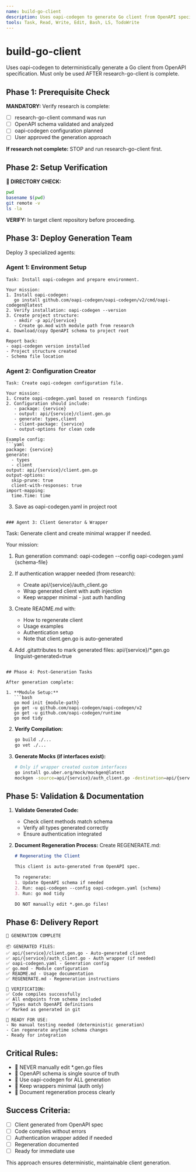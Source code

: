 ```yaml
---
name: build-go-client
description: Uses oapi-codegen to generate Go client from OpenAPI specification
tools: Task, Read, Write, Edit, Bash, LS, TodoWrite
---
```


# build-go-client

Uses oapi-codegen to deterministically generate a Go client from OpenAPI specification. Must only be used AFTER research-go-client is complete.

## Phase 1: Prerequisite Check

**MANDATORY:** Verify research is complete:
- [ ] research-go-client command was run
- [ ] OpenAPI schema validated and analyzed
- [ ] oapi-codegen configuration planned
- [ ] User approved the generation approach

**If research not complete:** STOP and run research-go-client first.

## Phase 2: Setup Verification

**🚨 DIRECTORY CHECK:**
```bash
pwd
basename $(pwd)
git remote -v
ls -la
```

**VERIFY:** In target client repository before proceeding.

## Phase 3: Deploy Generation Team

Deploy 3 specialized agents:

### Agent 1: Environment Setup
```
Task: Install oapi-codegen and prepare environment.

Your mission:
1. Install oapi-codegen:
   go install github.com/oapi-codegen/oapi-codegen/v2/cmd/oapi-codegen@latest
2. Verify installation: oapi-codegen --version
3. Create project structure:
   - mkdir -p api/{service}
   - Create go.mod with module path from research
4. Download/copy OpenAPI schema to project root

Report back:
- oapi-codegen version installed
- Project structure created
- Schema file location
```

### Agent 2: Configuration Creator
```
Task: Create oapi-codegen configuration file.

Your mission:
1. Create oapi-codegen.yaml based on research findings
2. Configuration should include:
   - package: {service}
   - output: api/{service}/client.gen.go
   - generate: types,client
   - client-package: {service}
   - output-options for clean code

Example config:
```yaml
package: {service}
generate:
  - types
  - client
output: api/{service}/client.gen.go
output-options:
  skip-prune: true
  client-with-responses: true
import-mapping:
  time.Time: time
```

3. Save as oapi-codegen.yaml in project root
```

### Agent 3: Client Generator & Wrapper
```
Task: Generate client and create minimal wrapper if needed.

Your mission:
1. Run generation command:
   oapi-codegen --config oapi-codegen.yaml {schema-file}
   
2. If authentication wrapper needed (from research):
   - Create api/{service}/auth_client.go
   - Wrap generated client with auth injection
   - Keep wrapper minimal - just auth handling

3. Create README.md with:
   - How to regenerate client
   - Usage examples
   - Authentication setup
   - Note that client.gen.go is auto-generated

4. Add .gitattributes to mark generated files:
   api/{service}/*.gen.go linguist-generated=true
```

## Phase 4: Post-Generation Tasks

After generation complete:

1. **Module Setup:**
   ```bash
   go mod init {module-path}
   go get -u github.com/oapi-codegen/oapi-codegen/v2
   go get -u github.com/oapi-codegen/runtime
   go mod tidy
   ```

2. **Verify Compilation:**
   ```bash
   go build ./...
   go vet ./...
   ```

3. **Generate Mocks (if interfaces exist):**
   ```bash
   # Only if wrapper created custom interfaces
   go install go.uber.org/mock/mockgen@latest
   mockgen -source=api/{service}/auth_client.go -destination=api/{service}/mock/client.go -package=mock
   ```

## Phase 5: Validation & Documentation

1. **Validate Generated Code:**
   - Check client methods match schema
   - Verify all types generated correctly
   - Ensure authentication integrated

2. **Document Regeneration Process:**
   Create REGENERATE.md:
   ```markdown
   # Regenerating the Client
   
   This client is auto-generated from OpenAPI spec.
   
   To regenerate:
   1. Update OpenAPI schema if needed
   2. Run: oapi-codegen --config oapi-codegen.yaml {schema}
   3. Run: go mod tidy
   
   DO NOT manually edit *.gen.go files!
   ```

## Phase 6: Delivery Report

```
🔨 GENERATION COMPLETE

📦 GENERATED FILES:
✅ api/{service}/client.gen.go - Auto-generated client
✅ api/{service}/auth_client.go - Auth wrapper (if needed)
✅ oapi-codegen.yaml - Generation config
✅ go.mod - Module configuration
✅ README.md - Usage documentation
✅ REGENERATE.md - Regeneration instructions

🧪 VERIFICATION:
✅ Code compiles successfully
✅ All endpoints from schema included
✅ Types match OpenAPI definitions
✅ Marked as generated in git

🚀 READY FOR USE:
- No manual testing needed (deterministic generation)
- Can regenerate anytime schema changes
- Ready for integration
```

## Critical Rules:

- 🚨 NEVER manually edit *.gen.go files
- 🚨 OpenAPI schema is single source of truth
- 🚨 Use oapi-codegen for ALL generation
- 🚨 Keep wrappers minimal (auth only)
- 🚨 Document regeneration process clearly

## Success Criteria:

- [ ] Client generated from OpenAPI spec
- [ ] Code compiles without errors
- [ ] Authentication wrapper added if needed
- [ ] Regeneration documented
- [ ] Ready for immediate use

This approach ensures deterministic, maintainable client generation.